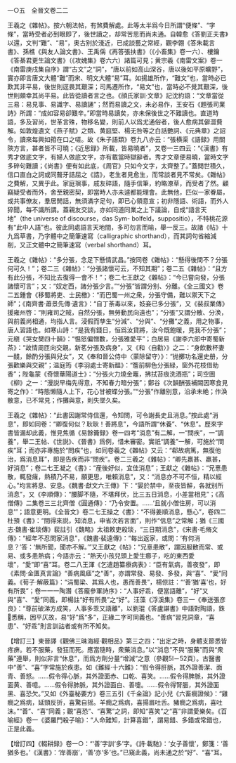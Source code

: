 一○五　全晉文卷二二

王羲之《雜帖》。按六朝法帖，有煞費解處。此等太半爲今日所謂“便條”、“字條”，當時受者必到眼即了，後世讀之，却常苦思而尚未通。自韓愈《答劉正夫書》以還，文判“難”、“易”，奥古别於淺近，已成談藝之常經，觀李翺《答朱載言書》、孫樵《與友人論文書》、王禹偁《再答張扶書》（《小畜集》卷一六）、樓鑰《答綦君更生論文書》（《攻媿集》卷六六）諸篇可見；黄宗羲《南雷文案》卷一《南雷庚戌集自序》謂“古文”之“詞”，“唐以前如高山深谷，唐以後如平原曠野”，實亦即言唐文大體“難”而宋、明文大體“易”耳。如揚雄所作，“難文”也，當時必已歎其非平易，後世則逕畏其艱深；司馬遷所作，“易文”也，當時必不覺其艱深，後世則頗幸其尚平易。此皆從讀者言之也。《顔氏家訓·文章》記沈約語：“文章當從三易：易見事、易識字、易讀誦”；然而易讀之文，未必易作，王安石《題張司業詩》所謂：“成如容易卻艱辛。”即當時易讀矣，亦未保後世之不難讀也。直道時語，多及習尚，世革言殊，物移名變，則前人以爲尤通俗者，後人愈病其僻澀費解。如敦煌遺文《燕子賦》之類、黄庭堅、楊无咎等之白話艷詞、《元典章》之詔令，讀來每興如箝在口之嗟。故《朱子語類》卷九八亦云：“張横渠《語録》用關陝方言，甚者皆不可曉；《近思録》所載，皆易曉者”，又卷一三四云：“《漢書》有秀才做底文字，有婦人做底文字，亦有載當時獄辭者。秀才文章便易曉，當時文字多碎句難讀；《尚書》便有如此底，《周官》只如今文字，太齊整了。”蓋閲世積久，信口直白之詞或同聱牙詰屈之《誥》，老生者見愈生，而常談者見不常矣。《雜帖》之費解，又異乎此。家庭瑣事，戚友碎語，隨手信筆，約略潦草，而受者了然。顧竊疑受者而外，舍至親密契，即當時人亦未遽都能理會。此無他，匹似一家眷屬，或共事僚友，羣居閒話，無須滿字足句，即已心領意宣；初非隱語、術語，而外人猝聞，每不識所謂。蓋親友交談，亦如同道同業之上下議論，自成“語言天地”（the universe of discourse，das Sym-
bolfeld，suppositio），不特桃花源有“此中人語”也。彼此同處語言天地間，多可勿言而喻，舉一反三。故諸《帖》十九爲草書，乃字體中之簡筆速寫（calligraphic shorthand），而其詞句省縮減削，又正文體中之簡筆速寫（verbal shorthand）耳。

王羲之《雜帖》：“多分張，念足下懸情武昌。”按同卷《雜帖》：“懸得後問不？分張何可久！”；卷二三《雜帖》：“分張諸懷可云，不知其期”；卷二五《雜帖》：“且方有此分張，不知比去復得一會不！”；卷二七王獻之《雜帖》：“今已嘗向發，分張諸懷可言”；又：“奴定西，諸分張少言。”“分張”皆謂分别、分離。《全三國文》卷二五鍾會《移蜀將吏、士民檄》：“而巴蜀一州之衆，分張守備，難以禦天下之師”；《南齊書·蕭景先傳·遺言》：“自丁荼毒以來，妓妾已多分張”，又《裴叔業傳》援雍州啓：“則雍司之賊，自然分張，無勞動民向遠也”；“分張”又謂分散、分涣，與前義尚相通，均指人言。浸假而孳生“分減”、“分與”、“分攤”之義，用之物事，唐人習語也。如寒山詩：“是我有錢日，恒爲汝貸將，汝今既飽暖，見我不分張”；元稹《哭女樊四十韻》：“愠怒偏憎數，分張雅愛平”；白居易《謝李六郎中寄蜀新茶》：“故情周匝向交親，新茗分張及病身”，又《和〈自勸〉》之二：“身飲數杯妻一醆，餘酌分張與兒女”，又《奉和晉公侍中〈蒙除留守〉》：“抛擲功名還史册，分張歡樂與交親”；温庭筠《李羽處士寄新醖》：“簷前柳色分張緑，窗外花枝借助香”；陛龜蒙《奇懷華陽道士》：“分張火力燒金竈，拂拭苔痕洗酒瓶”；司空圖《柳》之一：“漫説早梅先得意，不知春力暗分張”；鄭谷《次韻酬張補闕因寒食見寄之作》：“時態懒隨人上下，花心甘被蝶分張。”“分張”作離别意，沿承未絶；作涣散意，已不常見；作攤與意，則失墜久矣。

王羲之《雜帖》：“此書因謝常侍信還，令知問，可令謝長史且消息。”按此處“消息”，即如同卷：“卿復何似？耿耿！善將息”，今語所謂“休養”、“休息”。歷來字書皆漏却此義，惟見焦循《易餘籥録》卷一四考“消息”有二解，一“問疾”，一“調養”，舉二王帖、《世説》、《晉書》爲例，惜未審密。實祇“調養”一解，可施於“問疾”耳；而亦非專施於“問疾”也，如同卷羲之《雜帖》又云：“郗故病篤，無復他治，爲消息耳”，即是告疾而非“問疾”。卷二三羲之《雜帖》：“卿先羸甚、羸甚，好消息”；卷二七王凝之《書》：“産後好似，宜佳消息”；王獻之《雜帖》：“兄憙患散，輒發癕，熱積乃不易，願更思，唯賴消息”，又：“消息亦不可不恒，精以經心。”均言將息、安息。《魏書·獻文六王傳》下：“晏於禁中，至夜皆醉，各就别所消息”，又《李順傳》：“腰脚不隨，不堪拜伏，比三五日消息，小差當相見”；《高僧傳》二集卷三三北齊僧《圓通傳》：“乃令安置。……‘且就小僧住房，可以消息’”；語意更明。《全晉文》卷二七王操之《書》：“不得姜順消息，懸心”，卷四二杜預《書》：“間得來説，知消息，申省次若言面”，則作“信息”之常解；猶《三國志·魏書·崔琰傳》裴註引《魏略》太祖敕吏殺琰，“三日期消息”，《宋書·毛脩文傳》：“經年不忍問家消息”，《魏書·裴遠傳》：“每出返家，或問：‘有何消息？’答：‘無所聞，聞亦不解。’”又王獻之《帖》：“兄憙患散”，謂因服散而常、或易、或多患熱病；今語亦云：“熱天小孩兒頭上愛生癤子，吃的東西愛壞”，“愛”即“喜”耳。卷二八王渾《乞遣趙纂療病表》：“臣有氣病，善夜發”，即《素問·金匱真言論》“善病風瘧”之“善”，亦謂常發、易發、多發，與“喜”、“愛”同義。《荀子·解蔽篇》：“涓蜀梁、其爲人也，愚而善畏”，楊倞註：“‘善’猶‘喜’也，好有所畏”；卷一一一陶潛《答龐參軍詩序》：“人事好乖，便當語離”，“好”又與“喜”、“愛”同義，即楊註“好有所畏”之“好”。汪藻《浮溪集》卷三一《奉送張彦良》：“尊前破涕方成笑，人事多乖又語離”，以劉琨《答盧諶書》中語對陶語，銖𨨄悉稱，因平仄故，易“好”爲“多”，正緣二字可同義也。“善病”習見詞章，“喜患”、“好乖”則言訓詁者或有所不知矣。

【增訂三】東晉譯《觀佛三昧海經·觀相品》第三之四：“出定之時，身體支節悉皆疼痹。若不服藥，發狂而死。應當隨時，衆藥消息。”以“消息”不與“服藥”而與“衆藥”連舉，則似非言“休息”，而爲方劑分量“增減”之意（參觀5l－52頁）。古醫書中“善”、“喜”字常施於疾患。如《難經·十六難》：“假令得肝脈，其外證善潔、面青、善怒。……假令得心脈，其外證面赤、口乾、喜笑。……假令得脾脈，其外證面黄、善噫。……假令得肺脈，其外證面白、善嚏。……假令得腎脤，其外證面黑、喜恐欠。”又如《外臺秘要方》卷三五引《千金論》記小兒《六畜癎證候》：“雞癎之爲病，延頸反折，喜驚自摇。羊癎之爲病，喜揚眉吐舌。豬癎之爲病，喜吐沫。”“善”、“喜”同義；觀“喜恐”、“喜驚”之詞，即知“喜笑”之“喜”非謂愛樂矣。《百喻經》卷一《婆羅門殺子喻》：“人命難知，計算喜錯”，謂易錯、多錯或常錯也，正是此義。

【增訂四】《輟耕録》卷一○：“‘善’字訓‘多’字。《詩·載馳》：‘女子善懷’，鄭箋：‘善猶多也。’《漢書》：‘岸善崩’，‘善’亦‘多’也。”已窺此義，尚未通之於“好”、“喜”耳。